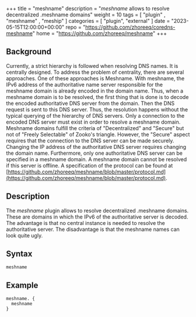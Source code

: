 +++
title = "meshname"
description = "*meshname* allows to resolve decentralized .meshname domains"
weight = 10
tags = [  "plugin" , "meshname" , "meship" ]
categories = [ "plugin", "external" ]
date = "2023-05-15T12:00:00+00:00"
repo = "https://github.com/zhoreeq/coredns-meshname"
home = "https://github.com/zhoreeq/meshname"
+++

## Background

Currently, a strict hierarchy is followed when resolving DNS names. It is centrally designed. To address the problem of centrality, there are several approaches. One of these approaches is Meshname. With meshname, the IPv6 address of the authoritative name server responsible for the meshname domain is already encoded in the domain name. Thus, when a meshname domain is to be resolved, the first thing that is done is to decode the encoded authoritative DNS server from the domain. Then the DNS request is sent to this DNS server. Thus, the resolution happens without the typical querying of the hierarchy of DNS servers. Only a connection to the encoded DNS server must exist in order to resolve a meshname domain.
Meshname domains fulfill the criteria of "Decentralized" and "Secure" but not of "Freely Selectable" of Zooko's triangle. However, the "Secure" aspect requires that the connection to the DNS server can be made securely.
Changing the IP address of the authoritative DNS server requires changing the domain name. Furthermore, only one authoritative DNS server can be specified in a meshname domain. A meshname domain cannot be resolved if this server is offline.
A specification of the protocol can be found at [https://github.com/zhoreeq/meshname/blob/master/protocol.md](https://github.com/zhoreeq/meshname/blob/master/protocol.md).

## Description

The *meshname* plugin allows to resolve decentralized .meshname domains. These are domains in which the IPv6 of the authoritative server is decoded. The advantage is that no central instance is needed to resolve the authoritative server. The disadvantage is that the meshname names can look quite ugly.

## Syntax

```
meshname
```

## Example

```
meshname. {
  meshname
}
```

